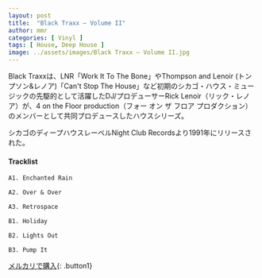 ```yaml
---
layout: post
title:  "Black Traxx – Volume II"
author: mmr
categories: [ Vinyl ]
tags: [ House, Deep House ]
image: ../assets/images/Black Traxx – Volume II.jpg
---
```


Black Traxxは、LNR「Work It To The Bone」やThompson and Lenoir (トンプソン&レノア)「Can't Stop The House」など初期のシカゴ・ハウス・ミュージックの先駆的として活躍したDJ/プロデューサーRick Lenoir（リック・レノア）が、4 on the Floor production（フォー オン ザ フロア プロダクション）のメンバーとして共同プロデュースしたハウスシリーズ。

シカゴのディープハウスレーベルNight Club Recordsより1991年にリリースされた。

#### Tracklist
```md
A1. Enchanted Rain

A2. Over & Over

A3. Retrospace

B1. Holiday

B2. Lights Out

B3. Pump It
```

[メルカリで購入](https://jp.mercari.com/item/m90896178440?afid=6142608987){: .button1}

